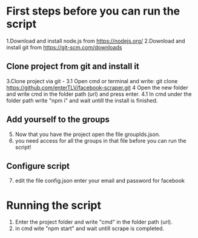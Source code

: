 # First steps before you can run the script
1.Download and install node.js from https://nodejs.org/
2.Download and install git from https://git-scm.com/downloads 
## Clone project from git and install it
3.Clone project via git -
3.1 Open cmd or terminal and write: git clone https://github.com/enterTLV/facebook-scraper.git
4 Open the new folder and write cmd in the folder path (url) and press enter.
4.1 In cmd under the folder path write "npm i" and wait untill the install is finished.
## Add yourself to the groups
5. Now that you have the project open the file groupIds.json.
6. you need access for all the groups in that file before you can run the script!
## Configure script
7. edit the file config.json enter your email and password for facebook

# Running the script
1. Enter the project folder and write "cmd" in the folder path (url).
2. in cmd wite "npm start" and wait untill scrape is completed.
